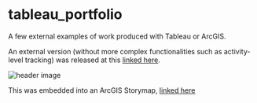 # tableau_portfolio
A few external examples of work produced with Tableau or ArcGIS.

An external version (without more complex functionalities such as activity-level tracking) was released at this [linked here](https://analytics.wfp.org/t/Public/views/ExternalCOVID-19RBBDashboard/COVID-19RBBDashboard/clinton.tedja@global.wfp.org/54a93132-a9bc-4d5c-bf96-2e397e51d0b3?:display_count=n&:showVizHome=n&:origin=viz_share_link&:toolbar=no&:embed=true).

![header image](https://github.com/ctedja/tableau_portfolio/blob/main/Screenshot%202021-04-30%20at%2021.37.29.png)

This was embedded into an ArcGIS Storymap, [linked here](http://arcg.is/PCHyn1)
